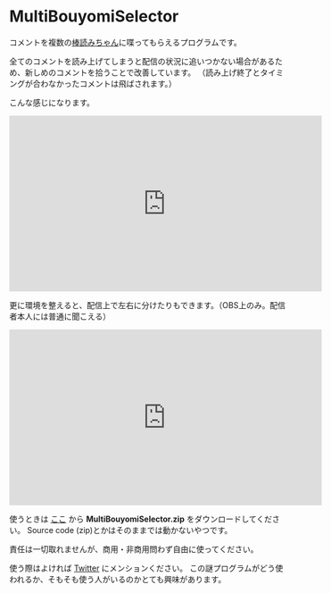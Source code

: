 # MultiBouyomiSelector

コメントを複数の[棒読みちゃん](https://chi.usamimi.info/Program/Application/BouyomiChan/)に喋ってもらえるプログラムです。

全てのコメントを読み上げてしまうと配信の状況に追いつかない場合があるため、新しめのコメントを拾うことで改善しています。
（読み上げ終了とタイミングが合わなかったコメントは飛ばされます。）

こんな感じになります。

<iframe width="560" height="315" src="https://www.youtube.com/embed/ZRi61JDBpLs" title="YouTube video player" frameborder="0" allow="accelerometer; autoplay; clipboard-write; encrypted-media; gyroscope; picture-in-picture" allowfullscreen></iframe>

更に環境を整えると、配信上で左右に分けたりもできます。（OBS上のみ。配信者本人には普通に聞こえる）

<iframe width="560" height="315" src="https://www.youtube.com/embed/JTj2JN8sQgM" title="YouTube video player" frameborder="0" allow="accelerometer; autoplay; clipboard-write; encrypted-media; gyroscope; picture-in-picture" allowfullscreen></iframe>


使うときは
[ここ](https://github.com/kure3rd/MultiBouyomiSelector/releases/latest)
から
**MultiBouyomiSelector.zip**
をダウンロードしてください。
Source code (zip)とかはそのままでは動かないやつです。

責任は一切取れませんが、商用・非商用問わず自由に使ってください。

使う際はよければ
[Twitter](https://twitter.com/kure3rd)
にメンションください。
この謎プログラムがどう使われるか、そもそも使う人がいるのかとても興味があります。

```{tableofcontents}
```
